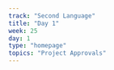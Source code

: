 ```yaml
---
track: "Second Language"
title: "Day 1"
week: 25
day: 1
type: "homepage"
topics: "Project Approvals"
---
```


